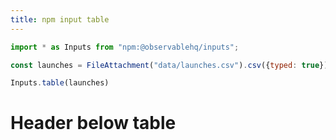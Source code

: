 ```yaml
---
title: npm input table
---
```



```js
import * as Inputs from "npm:@observablehq/inputs";

```

```js
const launches = FileAttachment("data/launches.csv").csv({typed: true});
```

```js
Inputs.table(launches)
```

# Header below table
